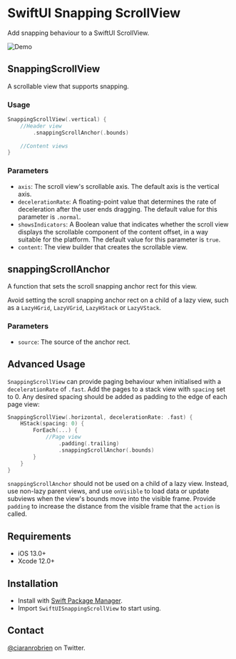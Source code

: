 # SwiftUI Snapping ScrollView

Add snapping behaviour to a SwiftUI ScrollView.

![Demo](./Resources/Demo.gif "Demo")

## SnappingScrollView

A scrollable view that supports snapping.

### Usage
```swift
SnappingScrollView(.vertical) {
    //Header view
        .snappingScrollAnchor(.bounds)
            
    //Content views
}
```

### Parameters
* `axis`: The scroll view's scrollable axis. The default axis is the vertical axis.
* `decelerationRate`: A floating-point value that determines the rate of deceleration after the user ends dragging. The default value for this parameter is `.normal`.
* `showsIndicators`: A Boolean value that indicates whether the scroll view displays the scrollable component of the content offset, in a way suitable for the platform. The default value for this parameter is `true`.
* `content`: The view builder that creates the scrollable view.

## snappingScrollAnchor

A function that sets the scroll snapping anchor rect for this view.

Avoid setting the scroll snapping anchor rect on a child of a lazy view, such as a `LazyHGrid`, `LazyVGrid`, `LazyHStack` or `LazyVStack`.

### Parameters
* `source`: The source of the anchor rect.

## Advanced Usage

`SnappingScrollView` can provide paging behaviour when initialised with a `decelerationRate` of `.fast`. Add the pages to a stack view with `spacing` set to 0. Any desired spacing should be added as padding to the edge of each page view:

```swift
SnappingScrollView(.horizontal, decelerationRate: .fast) {
    HStack(spacing: 0) {
        ForEach(...) {
            //Page view
                .padding(.trailing)
                .snappingScrollAnchor(.bounds)
        }
    }
}
```

`snappingScrollAnchor` should not be used on a child of a lazy view. Instead, use non-lazy parent views, and use `onVisible` to load data or update subviews when the view's bounds move into the visible frame. Provide `padding` to increase the distance from the visible frame that the `action` is called.

## Requirements

* iOS 13.0+
* Xcode 12.0+

## Installation

* Install with [Swift Package Manager](https://developer.apple.com/documentation/xcode/adding_package_dependencies_to_your_app).
* Import `SwiftUISnappingScrollView` to start using.

## Contact

[@ciaranrobrien](https://twitter.com/ciaranrobrien) on Twitter.

